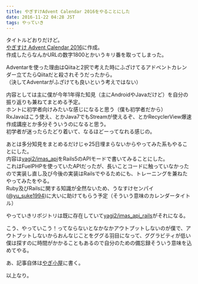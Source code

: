 ```yaml
---
title: やぎすけAdvent Calendar 2016をやることにした
date: 2016-11-22 04:28 JST
tags: やっていき
---
```


タイトルどおりだけど。  
[やぎすけ Advent Calendar 2016](http://www.adventar.org/calendars/1800)に作成。  
作成したらなんかURLの数字1800とかいうキリ番を取ってしまった。  
  
Adventarを使った理由はQiitaと2択で考えた時にふざけてるアドベントカレンダー立てたらQiitaだと殺されそうだったから。  
（決してAdventarがふざけても良いという考えではない）  
  
内容としては主に僕が今年1年得た知見（主にAndroidやJavaだけど）を自分の振り返りも兼ねてまとめる予定。  
ホントに初学者向けみたいな感じになると思う（僕も初学者だから）  
RxJavaはこう使え、とかJava7でもStreamが使えるぞ、とかRecyclerView爆速作成講座とか多分そういうのになると思う。  
初学者が迷ったらたどり着いて、なるほどーってなれる感じの。  
  
あとは多分知見をまとめるだけじゃ25日埋まらないからやってみた系もやることにした。  
内容は[yagi2/imas_api](https://github.com/yagi2/imas_api)をRails5のAPIモードで書いてみることにした。  
これはFuelPHPを使っていたAPIだったが、長いことコードに触っていなかったので実装し直し及び今後の実装はRailsでやるためにも、トレーニングを兼ねたやってみたをやる。  
Ruby及びRailsに関する知識が全然ないため、うなすけセンパイ([@yu_suke1994](https://twitter.com/yu_suke1994))に大いに助けてもらう予定（そういう意味のカレンダータイトル）
  
やっていきリポジトリは既に存在していて[yagi2/imas_api_rails](https://github.com/yagi2/imas_api_rails)がそれになる。
  
こう、やっていこう！ってならないとなかなかアウトプットしないのが僕で、アウトプットしないからおんなじことをググる羽目になって、ググラビティが低い僕は探すのに時間がかかることもあるので自分のための備忘録そういう意味を込めてやる。
  
あ、記事自体は[やぎ小屋](https://blog.yagi2.com)に書く。
  
以上なり。